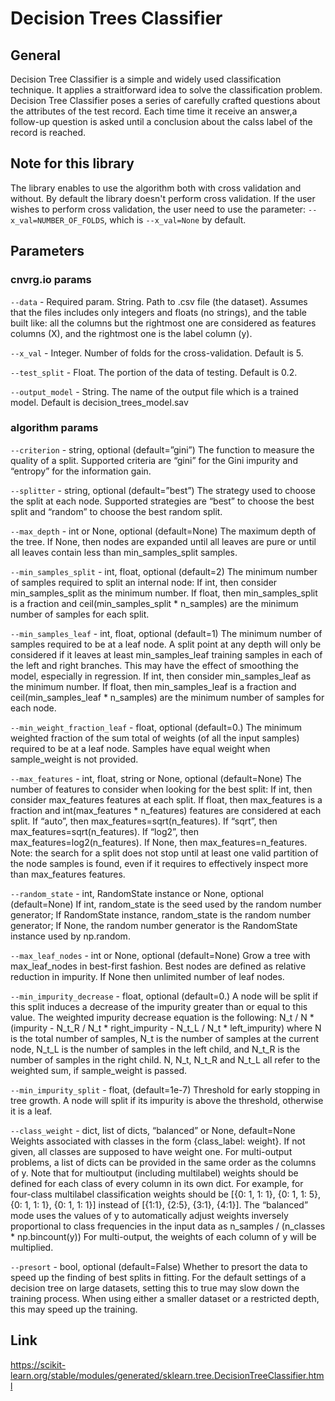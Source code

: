 # Decision Trees Classifier

## General
Decision Tree Classifier is a simple and widely used classification technique. 
It applies a straitforward idea to solve the classification problem. Decision Tree Classifier poses a series of carefully crafted questions about the attributes of the test record. 
Each time time it receive an answer,a follow-up question is asked until a conclusion about the calss label of the record is reached.

## Note for this library
The library enables to use the algorithm both with cross validation and without. By default the library doesn't perform cross validation. If the user wishes to perform cross validation, 
the user need to use the parameter: ```--x_val=NUMBER_OF_FOLDS```, which is ```--x_val=None``` by default.

## Parameters
### cnvrg.io params
```--data``` - Required param. String. Path to .csv file (the dataset). Assumes that the files includes only integers and floats (no strings), and the table built like: all the columns but the 
rightmost one are considered as features columns (X), and the rightmost one is the label column (y).

```--x_val``` - Integer. Number of folds for the cross-validation. Default is 5.

```--test_split``` - Float. The portion of the data of testing. Default is 0.2.

```--output_model``` - String. The name of the output file which is a trained model. Default is decision_trees_model.sav

### algorithm params
```--criterion``` - string, optional (default=”gini”) The function to measure the quality of a split. Supported criteria are “gini” for the Gini impurity and “entropy” for the information gain.

```--splitter``` - string, optional (default=”best”) The strategy used to choose the split at each node. Supported strategies are “best” to choose the best split and “random” to choose the best random split.

```--max_depth``` - int or None, optional (default=None) The maximum depth of the tree. If None, then nodes are expanded until all leaves are pure or until all leaves contain less than min_samples_split samples.

```--min_samples_split``` - int, float, optional (default=2)
                            The minimum number of samples required to split an internal node:
                            If int, then consider min_samples_split as the minimum number.
                            If float, then min_samples_split is a fraction and ceil(min_samples_split * n_samples) are the minimum number of samples for each split.
                            
```--min_samples_leaf``` - int, float, optional (default=1) The minimum number of samples required to be at a leaf node. A split point at any depth will only be considered if it leaves at 
least min_samples_leaf training samples in each of the left and right branches. This may have the effect of smoothing the model, especially in regression.
If int, then consider min_samples_leaf as the minimum number.
If float, then min_samples_leaf is a fraction and ceil(min_samples_leaf * n_samples) are the minimum number of samples for each node.

```--min_weight_fraction_leaf``` -  float, optional (default=0.) The minimum weighted fraction of the sum total of weights (of all the input samples) required to be at a leaf node. Samples have equal 
weight when sample_weight is not provided.

```--max_features``` - int, float, string or None, optional (default=None)
The number of features to consider when looking for the best split:
If int, then consider max_features features at each split.
If float, then max_features is a fraction and int(max_features * n_features) features are considered at each split.
If “auto”, then max_features=sqrt(n_features).
If “sqrt”, then max_features=sqrt(n_features).
If “log2”, then max_features=log2(n_features).
If None, then max_features=n_features.
Note: the search for a split does not stop until at least one valid partition of the node samples is found, even if it requires to effectively inspect more than max_features features.

```--random_state``` - int, RandomState instance or None, optional (default=None) If int, random_state is the seed used by the random number generator; If RandomState instance, random_state is the 
random number generator; If None, the random number generator is the RandomState instance used by np.random.

```--max_leaf_nodes``` - int or None, optional (default=None) Grow a tree with max_leaf_nodes in best-first fashion. Best nodes are defined as relative reduction in impurity. If None then unlimited 
number of leaf nodes.

```--min_impurity_decrease``` - float, optional (default=0.)
A node will be split if this split induces a decrease of the impurity greater than or equal to this value.
The weighted impurity decrease equation is the following:
N_t / N * (impurity - N_t_R / N_t * right_impurity
                    - N_t_L / N_t * left_impurity)
where N is the total number of samples, N_t is the number of samples at the current node, N_t_L is the number of samples in the left child, and N_t_R is the number of samples in the right child.
N, N_t, N_t_R and N_t_L all refer to the weighted sum, if sample_weight is passed.

```--min_impurity_split``` - float, (default=1e-7) Threshold for early stopping in tree growth. A node will split if its impurity is above the threshold, otherwise it is a leaf.

```--class_weight``` - dict, list of dicts, “balanced” or None, default=None Weights associated with classes in the form {class_label: weight}. If not given, all classes are supposed to have weight one. For multi-output problems, a list of dicts can be provided in the same order as the columns of y.
Note that for multioutput (including multilabel) weights should be defined for each class of every column in its own dict. For example, for four-class multilabel classification weights should be [{0: 1, 1: 1}, {0: 1, 1: 5}, {0: 1, 1: 1}, {0: 1, 1: 1}] instead of [{1:1}, {2:5}, {3:1}, {4:1}].
The “balanced” mode uses the values of y to automatically adjust weights inversely proportional to class frequencies in the input data as n_samples / (n_classes * np.bincount(y))
For multi-output, the weights of each column of y will be multiplied.

```--presort``` - bool, optional (default=False) Whether to presort the data to speed up the finding of best splits in fitting. For the default settings of a decision tree on large datasets, setting this to true may slow down the training process. When using either a smaller dataset or a restricted depth, this may speed up the training.


## Link
https://scikit-learn.org/stable/modules/generated/sklearn.tree.DecisionTreeClassifier.html